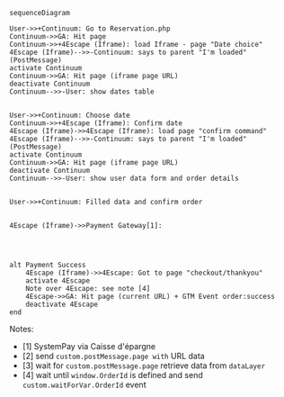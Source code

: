 ```mermaid
sequenceDiagram

User->>+Continuum: Go to Reservation.php
Continuum->>GA: Hit page
Continuum->>+4Escape (Iframe): load Iframe - page "Date choice"
4Escape (Iframe)-->>-Continuum: says to parent "I'm loaded" (PostMessage)
activate Continuum
Continuum->>GA: Hit page (iframe page URL)
deactivate Continuum
Continuum-->>-User: show dates table


User->>+Continuum: Choose date 
Continuum->>+4Escape (Iframe): Confirm date
4Escape (Iframe)->>4Escape (Iframe): load page "confirm command"
4Escape (Iframe)-->>-Continuum: says to parent "I'm loaded" (PostMessage)
activate Continuum
Continuum->>GA: Hit page (iframe page URL)
deactivate Continuum
Continuum-->>-User: show user data form and order details


User->>+Continuum: Filled data and confirm order


4Escape (Iframe)->>Payment Gateway[1]: 




alt Payment Success
	4Escape (Iframe)->>4Escape: Got to page "checkout/thankyou"
	activate 4Escape
	Note over 4Escape: see note [4]
	4Escape->>GA: Hit page (current URL) + GTM Event order:success
	deactivate 4Escape
end
```

Notes:
* [1] SystemPay via Caisse d'épargne
* [2] send `custom.postMessage.page with` URL data
* [3] wait for `custom.postMessage.page` retrieve data from `dataLayer`
* [4] wait until `window.OrderId` is defined  and send `custom.waitForVar.OrderId` event
<!--stackedit_data:
eyJoaXN0b3J5IjpbNjExNDc0MDI4LDE5MjUzMjYyMzgsOTYyOT
k5MTUxLC0xOTU5NjAyODMyXX0=
-->